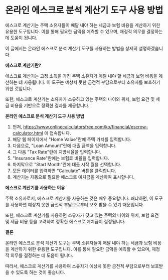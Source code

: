 온라인 에스크로 분석 계산기 도구 사용 방법
========================

에스크로 계산기는 주택 소유자들이 매달 내야 하는 세금과 보험 비용을 계산하기 위한 유용한 도구입니다. 이를 통해 필요한 금액을 예측할 수 있으며, 재정적 의무를 결정하는 데 도움이 됩니다.

이 글에서는 온라인 에스크로 분석 계산기 도구를 사용하는 방법을 상세히 설명하겠습니다.

**에스크로 계산기란?**

에스크로 계산기는 고정 소득을 가진 주택 소유자가 매달 내야 할 세금과 보험 비용을 계산하는 데 사용됩니다. 이 도구는 예상치 못한 금전적 부담으로부터 소유자를 보호하기 위한 것입니다.

또한, 에스크로 계산기는 소유자가 소유하고 있는 주택의 나이와 위치, 보험 요건 및 세금 비용을 기반으로 정확한 결과를 제공합니다.

**온라인 에스크로 분석 계산기 도구 사용 방법**

1. 먼저, <https://www.onlinecalculatorsfree.com/ko/financial/escrow-calculator.html> 에 접속합니다.
2. 해당 웹 페이지에서 "Home Value"란에 주택 가치를 입력합니다.
3. 다음으로, "Loan Amount"란에 대출 금액을 입력합니다.
4. 그 다음 "Tax Rate"란에 지방세율을 입력합니다.
5. "Insurance Rate"란에는 보험료 비율을 입력합니다.
6. 마지막으로 "Start Month"란에 대출 시작 월을 선택합니다.
7. 모든 데이터를 입력하면 "Calculate" 버튼을 클릭합니다.
8. 계산기는 자동으로 필요한 에스크로 예치금을 계산하여 표시합니다.

**에스크로 계산기를 사용하는 이유**

주택 소유자로서, 에스크로 계산기를 사용하는 것은 매우 중요합니다. 왜냐하면, 이 도구를 사용하면 예상치 못한 금전적 부담으로부터 보호 받을 수 있기 때문입니다.

또한, 에스크로 계산기를 사용하면 소유자가 갖고 있는 주택의 나이와 위치, 보험 요건 및 세금 비용 등을 고려하여 정확한 에스크로 예치금이 결정됩니다.

**결론**

온라인 에스크로 분석 계산기 도구는 주택 소유자들이 매달 내야 하는 세금과 보험 비용을 계산하기 위한 유용한 도구입니다. 이를 통해 필요한 금액을 예측할 수 있으며, 재정적 의무를 결정하는 데 도움이 됩니다.

따라서, 에스크로 계산기를 사용하여 소유자가 예상치 못한 금전적 부담으로부터 보호받을 수 있도록 하는 것이 좋습니다.